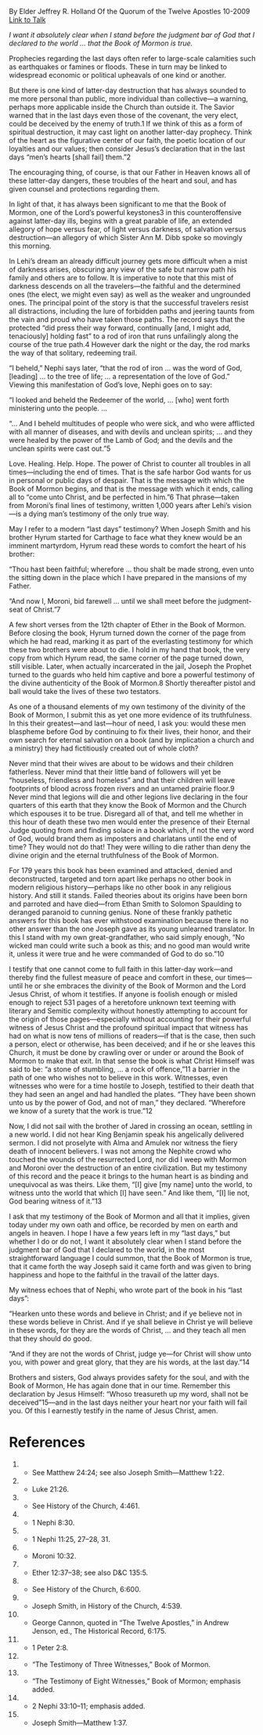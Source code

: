 By Elder Jeffrey R. Holland
Of the Quorum of the Twelve Apostles
10-2009
[Link to Talk](https://www.churchofjesuschrist.org/study/general-conference/2009/10/safety-for-the-soul?lang=eng)

_I want it absolutely clear when I stand before the judgment bar of God that I declared to the world … that the Book of Mormon is true._

Prophecies regarding the last days often refer to large-scale calamities such as earthquakes or famines or floods. These in turn may be linked to widespread economic or political upheavals of one kind or another.

But there is one kind of latter-day destruction that has always sounded to me more personal than public, more individual than collective—a warning, perhaps more applicable inside the Church than outside it. The Savior warned that in the last days even those of the covenant, the very elect, could be deceived by the enemy of truth.1 If we think of this as a form of spiritual destruction, it may cast light on another latter-day prophecy. Think of the heart as the figurative center of our faith, the poetic location of our loyalties and our values; then consider Jesus’s declaration that in the last days “men’s hearts [shall fail] them.”2

The encouraging thing, of course, is that our Father in Heaven knows all of these latter-day dangers, these troubles of the heart and soul, and has given counsel and protections regarding them.

In light of that, it has always been significant to me that the Book of Mormon, one of the Lord’s powerful keystones3 in this counteroffensive against latter-day ills, begins with a great parable of life, an extended allegory of hope versus fear, of light versus darkness, of salvation versus destruction—an allegory of which Sister Ann M. Dibb spoke so movingly this morning.

In Lehi’s dream an already difficult journey gets more difficult when a mist of darkness arises, obscuring any view of the safe but narrow path his family and others are to follow. It is imperative to note that this mist of darkness descends on all the travelers—the faithful and the determined ones (the elect, we might even say) as well as the weaker and ungrounded ones. The principal point of the story is that the successful travelers resist all distractions, including the lure of forbidden paths and jeering taunts from the vain and proud who have taken those paths. The record says that the protected “did press their way forward, continually [and, I might add, tenaciously] holding fast” to a rod of iron that runs unfailingly along the course of the true path.4 However dark the night or the day, the rod marks the way of that solitary, redeeming trail.

“I beheld,” Nephi says later, “that the rod of iron … was the word of God, [leading] … to the tree of life; … a representation of the love of God.” Viewing this manifestation of God’s love, Nephi goes on to say:

“I looked and beheld the Redeemer of the world, … [who] went forth ministering unto the people. …

“… And I beheld multitudes of people who were sick, and who were afflicted with all manner of diseases, and with devils and unclean spirits; … and they were healed by the power of the Lamb of God; and the devils and the unclean spirits were cast out.”5

Love. Healing. Help. Hope. The power of Christ to counter all troubles in all times—including the end of times. That is the safe harbor God wants for us in personal or public days of despair. That is the message with which the Book of Mormon begins, and that is the message with which it ends, calling all to “come unto Christ, and be perfected in him.”6 That phrase—taken from Moroni’s final lines of testimony, written 1,000 years after Lehi’s vision—is a dying man’s testimony of the only true way.

May I refer to a modern “last days” testimony? When Joseph Smith and his brother Hyrum started for Carthage to face what they knew would be an imminent martyrdom, Hyrum read these words to comfort the heart of his brother:

“Thou hast been faithful; wherefore … thou shalt be made strong, even unto the sitting down in the place which I have prepared in the mansions of my Father.

“And now I, Moroni, bid farewell … until we shall meet before the judgment-seat of Christ.”7



A few short verses from the 12th chapter of Ether in the Book of Mormon. Before closing the book, Hyrum turned down the corner of the page from which he had read, marking it as part of the everlasting testimony for which these two brothers were about to die. I hold in my hand that book, the very copy from which Hyrum read, the same corner of the page turned down, still visible. Later, when actually incarcerated in the jail, Joseph the Prophet turned to the guards who held him captive and bore a powerful testimony of the divine authenticity of the Book of Mormon.8 Shortly thereafter pistol and ball would take the lives of these two testators.

As one of a thousand elements of my own testimony of the divinity of the Book of Mormon, I submit this as yet one more evidence of its truthfulness. In this their greatest—and last—hour of need, I ask you: would these men blaspheme before God by continuing to fix their lives, their honor, and their own search for eternal salvation on a book (and by implication a church and a ministry) they had fictitiously created out of whole cloth?

Never mind that their wives are about to be widows and their children fatherless. Never mind that their little band of followers will yet be “houseless, friendless and homeless” and that their children will leave footprints of blood across frozen rivers and an untamed prairie floor.9 Never mind that legions will die and other legions live declaring in the four quarters of this earth that they know the Book of Mormon and the Church which espouses it to be true. Disregard all of that, and tell me whether in this hour of death these two men would enter the presence of their Eternal Judge quoting from and finding solace in a book which, if not the very word of God, would brand them as imposters and charlatans until the end of time? They would not do that! They were willing to die rather than deny the divine origin and the eternal truthfulness of the Book of Mormon.

For 179 years this book has been examined and attacked, denied and deconstructed, targeted and torn apart like perhaps no other book in modern religious history—perhaps like no other book in any religious history. And still it stands. Failed theories about its origins have been born and parroted and have died—from Ethan Smith to Solomon Spaulding to deranged paranoid to cunning genius. None of these frankly pathetic answers for this book has ever withstood examination because there is no other answer than the one Joseph gave as its young unlearned translator. In this I stand with my own great-grandfather, who said simply enough, “No wicked man could write such a book as this; and no good man would write it, unless it were true and he were commanded of God to do so.”10

I testify that one cannot come to full faith in this latter-day work—and thereby find the fullest measure of peace and comfort in these, our times—until he or she embraces the divinity of the Book of Mormon and the Lord Jesus Christ, of whom it testifies. If anyone is foolish enough or misled enough to reject 531 pages of a heretofore unknown text teeming with literary and Semitic complexity without honestly attempting to account for the origin of those pages—especially without accounting for their powerful witness of Jesus Christ and the profound spiritual impact that witness has had on what is now tens of millions of readers—if that is the case, then such a person, elect or otherwise, has been deceived; and if he or she leaves this Church, it must be done by crawling over or under or around the Book of Mormon to make that exit. In that sense the book is what Christ Himself was said to be: “a stone of stumbling, … a rock of offence,”11 a barrier in the path of one who wishes not to believe in this work. Witnesses, even witnesses who were for a time hostile to Joseph, testified to their death that they had seen an angel and had handled the plates. “They have been shown unto us by the power of God, and not of man,” they declared. “Wherefore we know of a surety that the work is true.”12

Now, I did not sail with the brother of Jared in crossing an ocean, settling in a new world. I did not hear King Benjamin speak his angelically delivered sermon. I did not proselyte with Alma and Amulek nor witness the fiery death of innocent believers. I was not among the Nephite crowd who touched the wounds of the resurrected Lord, nor did I weep with Mormon and Moroni over the destruction of an entire civilization. But my testimony of this record and the peace it brings to the human heart is as binding and unequivocal as was theirs. Like them, “[I] give [my name] unto the world, to witness unto the world that which [I] have seen.” And like them, “[I] lie not, God bearing witness of it.”13

I ask that my testimony of the Book of Mormon and all that it implies, given today under my own oath and office, be recorded by men on earth and angels in heaven. I hope I have a few years left in my “last days,” but whether I do or do not, I want it absolutely clear when I stand before the judgment bar of God that I declared to the world, in the most straightforward language I could summon, that the Book of Mormon is true, that it came forth the way Joseph said it came forth and was given to bring happiness and hope to the faithful in the travail of the latter days.

My witness echoes that of Nephi, who wrote part of the book in his “last days”:

“Hearken unto these words and believe in Christ; and if ye believe not in these words believe in Christ. And if ye shall believe in Christ ye will believe in these words, for they are the words of Christ, … and they teach all men that they should do good.

“And if they are not the words of Christ, judge ye—for Christ will show unto you, with power and great glory, that they are his words, at the last day.”14

Brothers and sisters, God always provides safety for the soul, and with the Book of Mormon, He has again done that in our time. Remember this declaration by Jesus Himself: “Whoso treasureth up my word, shall not be deceived”15—and in the last days neither your heart nor your faith will fail you. Of this I earnestly testify in the name of Jesus Christ, amen.

# References
1. - See Matthew 24:24; see also Joseph Smith—Matthew 1:22.
2. - Luke 21:26.
3. - See History of the Church, 4:461.
4. - 1 Nephi 8:30.
5. - 1 Nephi 11:25, 27–28, 31.
6. - Moroni 10:32.
7. - Ether 12:37–38; see also D&C 135:5.
8. - See History of the Church, 6:600.
9. - Joseph Smith, in History of the Church, 4:539.
10. - George Cannon, quoted in “The Twelve Apostles,” in Andrew Jenson, ed., The Historical Record, 6:175.
11. - 1 Peter 2:8.
12. - “The Testimony of Three Witnesses,” Book of Mormon.
13. - “The Testimony of Eight Witnesses,” Book of Mormon; emphasis added.
14. - 2 Nephi 33:10–11; emphasis added.
15. - Joseph Smith—Matthew 1:37.